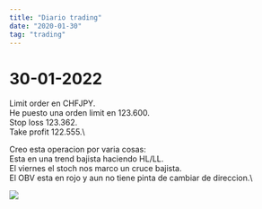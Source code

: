 ```yaml
---
title: "Diario trading"
date: "2020-01-30"
tag: "trading"
---
```


# 30-01-2022

Limit order en CHFJPY.\
He puesto una orden limit en 123.600.\
Stop loss 123.362.\
Take profit 122.555.\

Creo esta operacion por varia cosas:\
Esta en una trend bajista haciendo HL/LL.\
El viernes el stoch nos marco un cruce bajista.\
El OBV esta en rojo y aun no tiene pinta de cambiar de direccion.\

![](../images/posts/c957e8f7-b31d-43d8-b02b-3c4f6b1b9fb9.png)
